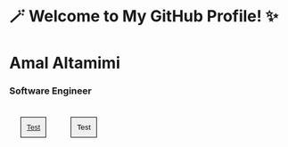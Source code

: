 # 🪄 Welcome to My GitHub Profile! ✨

<h1>Amal Altamimi</h1>
<h3>Software Engineer</h3>

<button style="border:1px solid black; padding:10px; margin:20px;"><a href="google.com">Test</a></button> 
<button style="border:1px solid black; padding:10px; margin:20px;">Test</button> 



